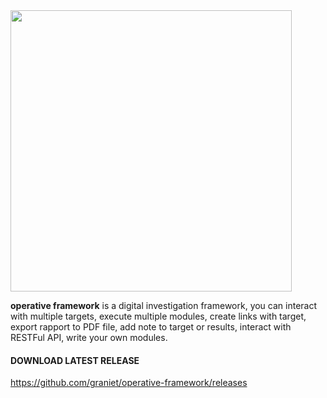 <img src="https://image.ibb.co/fuPpQd/logo_operative.png" width="450">

**operative framework** is a digital investigation framework, you can interact with multiple targets, execute multiple modules, create links with target, export rapport to PDF file, add note to target or results, interact with RESTFul API, write your own modules.

#### DOWNLOAD LATEST RELEASE

https://github.com/graniet/operative-framework/releases
